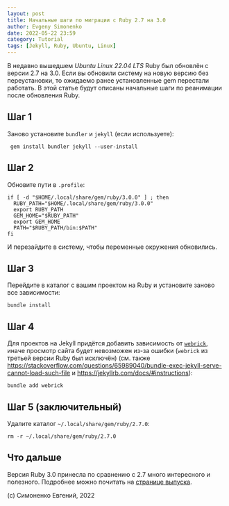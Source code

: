```yaml
---
layout: post
title: Начальные шаги по миграции с Ruby 2.7 на 3.0
author: Evgeny Simonenko
date: 2022-05-22 23:59
category: Tutorial
tags: [Jekyll, Ruby, Ubuntu, Linux]
---
```


В недавно вышедшем _Ubuntu Linux 22.04 LTS_ Ruby был обновлён с версии 2.7 на 3.0.
Если вы обновили систему на новую версию без переустановки, то ожидаемо ранее установленные
gem перестали работать. В этой статье будут описаны начальные шаги по реанимации после
обновления Ruby.

<!-- end-of-lead -->

## Шаг 1

Заново установите `bundler` и `jekyll` (если используете):

``` shell
 gem install bundler jekyll --user-install
```

## Шаг 2

Обновите пути в `.profile`:

``` shell
if [ -d "$HOME/.local/share/gem/ruby/3.0.0" ] ; then
  RUBY_PATH="$HOME/.local/share/gem/ruby/3.0.0"
  export RUBY_PATH
  GEM_HOME="$RUBY_PATH"
  export GEM_HOME
  PATH="$RUBY_PATH/bin:$PATH"
fi
```

И перезайдите в систему, чтобы переменные окружения обновились.

## Шаг 3

Перейдите в каталог с вашим проектом на Ruby и установите заново все зависимости:

``` shell
bundle install
```

## Шаг 4

Для проектов на Jekyll придётся добавить зависимость от
[`webrick`](https://rubygems.org/gems/webrick), иначе просмотр сайта
будет невозможен из-за ошибки (`webrick` из третьей версии Ruby был исключён)
(см. также
<https://stackoverflow.com/questions/65989040/bundle-exec-jekyll-serve-cannot-load-such-file>
и <https://jekyllrb.com/docs/#instructions>):

``` shell
bundle add webrick
```

## Шаг 5 (заключительный)

Удалите каталог `~/.local/share/gem/ruby/2.7.0`:

``` shell
rm -r ~/.local/share/gem/ruby/2.7.0
```

## Что дальше

Версия Ruby 3.0 принесла по сравнению с 2.7 много интересного и полезного. Подробнее можно
почитать на
[странице выпуска](https://www.ruby-lang.org/en/news/2020/12/25/ruby-3-0-0-released/).

(c) Симоненко Евгений, 2022
